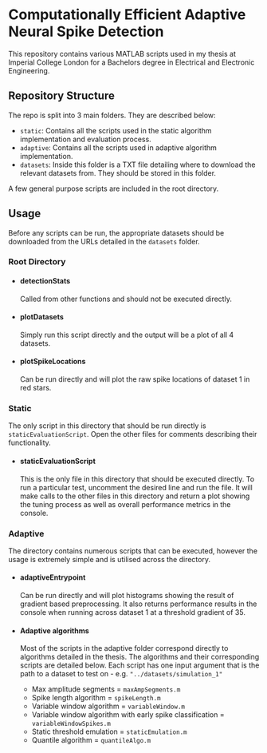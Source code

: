 # Computationally Efficient Adaptive Neural Spike Detection

This repository contains various MATLAB scripts used in my thesis at Imperial College London for a Bachelors degree in Electrical and Electronic Engineering.

## Repository Structure

The repo is split into 3 main folders.  They are described below:

- `static`: Contains all the scripts used in the static algorithm implementation and evaluation process.
- `adaptive`: Contains all the scripts used in adaptive algorithm implementation.
- `datasets`: Inside this folder is a TXT file detailing where to download the relevant datasets from.  They should be stored in this folder.

A few general purpose scripts are included in the root directory.

## Usage

Before any scripts can be run, the appropriate datasets should be downloaded from the URLs detailed in the `datasets` folder.

### Root Directory

- #### detectionStats
  Called from other functions and should not be executed directly.

- #### plotDatasets
  Simply run this script directly and the output will be a plot of all 4 datasets.

- #### plotSpikeLocations
  Can be run directly and will plot the raw spike locations of dataset 1 in red stars.


### Static
The only script in this directory that should be run directly is `staticEvaluationScript`.  Open the other files for comments describing their functionality.

- #### staticEvaluationScript
  This is the only file in this directory that should be executed directly.  To run a particular test, uncomment the desired line and run the file.  It will make calls to the other files in this directory and return a plot showing the tuning process as well as overall performance metrics in the console.


### Adaptive

The directory contains numerous scripts that can be executed, however the usage is extremely simple and is utilised across the directory.

- #### adaptiveEntrypoint
  Can be run directly and will plot histograms showing the result of gradient based preprocessing.  It also returns performance results in the console when running across dataset 1 at a threshold gradient of 35.

- #### Adaptive algorithms
  Most of the scripts in the adaptive folder correspond directly to algorithms detailed in the thesis.  The algorithms and their corresponding scripts are detailed below.  Each script has one input argument that is the path to a dataset to test on - e.g. `"../datasets/simulation_1"`
    * Max amplitude segments = `maxAmpSegments.m`
    * Spike length algorithm = `spikeLength.m`
    * Variable window algorithm = `variableWindow.m`
    * Variable window algorithm with early spike classification = `variableWindowSpikes.m`
    * Static threshold emulation = `staticEmulation.m`
    * Quantile algorithm = `quantileAlgo.m`
